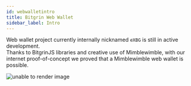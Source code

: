 ```yaml
---
id: webwalletintro
title: Bitgrin Web Wallet
sidebar_label: Intro
---
```


Web wallet project currently internally nicknamed ```eXBG``` is still in active development.  
Thanks to BitgrinJS libraries and creative use of Mimblewimble, with our internet proof-of-concept we proved that a Mimblewimble web wallet is possible.

![unable to render image](../../img/undraw_tabs_jf82.svg)